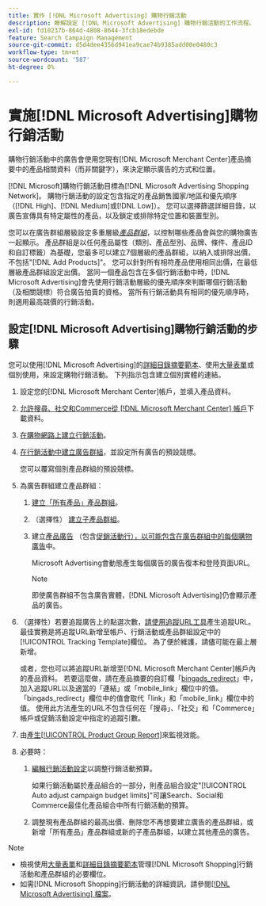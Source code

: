 ```yaml
---
title: 實作 [!DNL Microsoft Advertising] 購物行銷活動
description: 瞭解設定 [!DNL Microsoft Advertising] 購物行銷活動的工作流程。
exl-id: fd10237b-864d-4808-8644-3fcb18edebde
feature: Search Campaign Management
source-git-commit: d5d4dee4356d941ea9cae74b9385add00e0480c3
workflow-type: tm+mt
source-wordcount: '587'
ht-degree: 0%

---
```


# 實施[!DNL Microsoft Advertising]購物行銷活動

購物行銷活動中的廣告會使用您現有[!DNL Microsoft Merchant Center]產品摘要中的產品相關資料（而非關鍵字），來決定顯示廣告的方式和位置。

[!DNL Microsoft]購物行銷活動目標為[!DNL Microsoft Advertising Shopping Network]。 購物行銷活動的設定包含指定的產品銷售國家/地區和優先順序（[!DNL High]、[!DNL Medium]或[!DNL Low]）。 您可以選擇篩選詳細目錄，以廣告宣傳具有特定屬性的產品，以及鎖定或排除特定位置和裝置型別。

您可以在廣告群組層級設定多重層級&#x200B;*[產品群組](/help/search-social-commerce/campaign-management/campaigns/product-group-about.md)*，以控制哪些產品會與您的購物廣告一起顯示。 產品群組是以任何產品屬性（類別、產品型別、品牌、條件、產品ID和自訂標籤）為基礎，您最多可以建立7個層級的產品群組，以納入或排除出價，不包括&quot;[!DNL Add Products]&quot;。 您可以針對所有相符產品使用相同出價，在最低層級產品群組設定出價。 當同一個產品包含在多個行銷活動中時，[!DNL Microsoft Advertising]會先使用行銷活動層級的優先順序來判斷哪個行銷活動（及相關競標）符合廣告拍賣的資格。 當所有行銷活動具有相同的優先順序時，則適用最高競價的行銷活動。

## 設定[!DNL Microsoft Advertising]購物行銷活動的步驟

您可以使用[!DNL Microsoft Advertising]的[詳細目錄摘要範本](/help/search-social-commerce/campaign-management/inventory-feeds/inventory-feeds-about.md)、使用[大量表單](/help/search-social-commerce/campaign-management/bulksheets/bulksheet-about.md)或個別使用，來設定購物行銷活動。 下列指示包含建立個別實體的連結。

1. 設定您的[!DNL Microsoft Merchant Center]帳戶，並填入產品資料。

1. [允許搜尋、社交和Commerce從 [!DNL Microsoft Merchant Center] 帳戶](/help/search-social-commerce/campaign-management/accounts/merchant-account-manage.md)下載資料。

1. [在購物網路上建立行銷活動](/help/search-social-commerce/campaign-management/campaigns/campaign-manage.md)。

1. [在行銷活動中建立廣告群組](/help/search-social-commerce/campaign-management/campaigns/ad-group-manage.md)，並設定所有廣告的預設競標。

   您可以覆寫個別產品群組的預設競標。

1. 為廣告群組建立產品群組：

   1. [建立「所有產品」產品群組](/help/search-social-commerce/campaign-management/campaigns/product-group-manage.md)。

   1. （選擇性） [建立子產品群組](/help/search-social-commerce/campaign-management/campaigns/product-group-manage.md)。

   1. 建立[產品廣告](/help/search-social-commerce/campaign-management/campaigns/ad-manage.md) （包含[促銷活動行），以可能包含在廣告群組中的每個購物廣告](/help/search-social-commerce/campaign-management/campaigns/product-group-settings-microsoft.md)中。

      Microsoft Advertising會動態產生每個廣告的廣告復本和登陸頁面URL。

      >[!NOTE]
      >
      >即使廣告群組不包含廣告實體，[!DNL Microsoft Advertising]仍會顯示產品的廣告。

1. （選擇性）若要追蹤廣告上的點選次數，[請使用追蹤URL工具](/help/search-social-commerce/tools/click-tracking-url-generate.md)產生追蹤URL。 最佳實務是將追蹤URL新增至帳戶、行銷活動或產品群組設定中的[!UICONTROL Tracking Template]欄位。 為了便於維護，請儘可能在最上層新增。

   或者，您也可以將追蹤URL新增至[!DNL Microsoft Merchant Center]帳戶內的產品資料。 若要這麼做，請在產品摘要的自訂欄「[bingads_redirect](https://help.ads.microsoft.com/#apex/3/en/51084)」中，加入追蹤URL以及適當的「連結」或「mobile_link」欄位中的值。 「bingads_redirect」欄位中的值會取代「link」和「mobile_link」欄位中的值。 使用此方法產生的URL不包含任何在「搜尋」、「社交」和「Commerce」帳戶或促銷活動設定中指定的追蹤引數。

1. 由[產生[!UICONTROL Product Group Report]](/help/search-social-commerce/reports/management/basic-advanced/basic-advanced-report-generate.md)來監視效能。

1. 必要時：

   1. [編輯行銷活動設定](/help/search-social-commerce/campaign-management/campaigns/campaign-manage.md)以調整行銷活動預算。

      如果行銷活動屬於產品組合的一部分，則產品組合設定&quot;[!UICONTROL Auto adjust campaign budget limits]&quot;可讓Search、Social和Commerce最佳化產品組合中所有行銷活動的預算。

   1. 調整現有產品群組的最高出價、刪除您不再想要建立廣告的產品群組，或新增「所有產品」產品群組或新的子產品群組，以建立其他產品的廣告。

>[!NOTE]
>
>* 檢視使用[大量表單](/help/search-social-commerce/campaign-management/bulksheets/bulksheet-data-formats/bulksheet-data-microsoft.md)和[詳細目錄摘要範本](/help/search-social-commerce/campaign-management/inventory-feeds/ad-templates/template-microsoft-shopping.md)管理[!DNL Microsoft Shopping]行銷活動和產品群組的必要欄位。
>* 如需[!DNL Microsoft Shopping]行銷活動的詳細資訊，請參閱[[!DNL Microsoft Advertising] 檔案](https://help.ads.microsoft.com/#apex/3/en/50903)。
